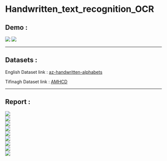 # Handwritten_text_recognition_OCR

## Demo :

<div>
<img src="https://github.com/AmineRACHID/Handwritten_text_recognition_OCR/assets/127174852/5079138a-ee62-4b4f-ae71-e580f8ab4724">
<img src="https://github.com/AmineRACHID/Handwritten_text_recognition_OCR/assets/127174852/4469a840-d012-4817-8476-8202eb018bc3">
</div>

---

## Datasets :

English Dataset link :  [az-handwritten-alphabets](https://www.kaggle.com/datasets/sachinpatel21/az-handwritten-alphabets-in-csv-format)

Tifinagh Dataset link :  [AMHCD](https://www.kaggle.com/datasets/benaddym/amazigh-handwritten-character-database-amhcd)

---

## Report :

<div>
<img src="https://github.com/AmineRACHID/Handwritten_text_recognition_OCR/assets/127174852/a67a5066-b97d-4935-a059-bd4fb17dcb25">
</div>
<div>
<img src="https://github.com/AmineRACHID/Handwritten_text_recognition_OCR/assets/127174852/e619fc0f-dd37-47b1-b5d2-17551e50a1c2">
</div>
<div>
<img src="https://github.com/AmineRACHID/Handwritten_text_recognition_OCR/assets/127174852/a2c5acd8-ae64-4d60-a8d2-207027d44189">
</div>
<div>
<img src="https://github.com/AmineRACHID/Handwritten_text_recognition_OCR/assets/127174852/bd02734c-9f42-48a2-8ec1-f869abc75c5c">
</div>
<div>
<img src="https://github.com/AmineRACHID/Handwritten_text_recognition_OCR/assets/127174852/2ac03c1e-95a5-4b25-b180-44ebf81b6a81">
</div>
<div>
<img src="https://github.com/AmineRACHID/Handwritten_text_recognition_OCR/assets/127174852/f300c870-5562-4606-8699-839afac02430">
</div>
<div>
<img src="https://github.com/AmineRACHID/Handwritten_text_recognition_OCR/assets/127174852/593a3a7c-2e88-47b7-8052-8495abc8a53a">
</div>
<div>
<img src="https://github.com/AmineRACHID/Handwritten_text_recognition_OCR/assets/127174852/dc66f7c1-2d97-43a1-b6bf-c5480e5e6f06">
</div>
<div>
<img src="https://github.com/AmineRACHID/Handwritten_text_recognition_OCR/assets/127174852/f9723563-61e1-4543-9964-346ef3fa85f2">
</div>
